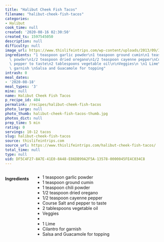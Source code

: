 ```yaml
---
title: "Halibut Cheek Fish Tacos"
filename: "halibut-cheek-fish-tacos"
categories:
- Halibut
cook_time: null
created: '2020-08-16 02:30:50'
created_ts: 1597545050
description: null
difficulty: null
image_url: https://www.thislifeintrips.com/wp-content/uploads/2013/09/IMG_4610-200x150.jpg
ingredients: "1 teaspoon garlic powder\n1 teaspoon ground cumin\n1 teaspoon chili\
  \ powder\n1/2 teaspoon dried oregano\n1/2 teaspoon cayenne pepper\nCourse Salt and\
  \ pepper to taste\n2 tablespoons vegetable oil\n\nVeggies\n \n1 Lime\nCilantro for\
  \ garnish \nSalsa and Guacamole for topping"
intrash: 0
meal_dates:
- '2020-08-18'
meal_types: '3'
mine: null
name: Halibut Cheek Fish Tacos
p_recipe_id: 404
permalink: /recipes/halibut-cheek-fish-tacos
photo_large: null
photo_thumb: halibut-cheek-fish-tacos-thumb.jpg
photos_dict: null
prep_time: 5 min
rating: 0
servings: 10-12 tacos
slug: halibut-cheek-fish-tacos
source: thislifeintrips.com
source_url: https://www.thislifeintrips.com/halibut-cheek-fish-tacos/
total_time: null
type: null
uid: DF5C4F27-8A7E-41E0-8A48-E86DB99A2F5A-13578-0000045FE4C034C8
---
```

<div class="large-8 medium-7 columns" id="writeup">	</div><!-- #writeup -->
</div><!-- #row-one -->
<div class="row" id="row-two">	<div class="medium-4 small-5 columns" id="ingredients"><h4>Ingredients</h4><div class="box box-ingredients content"><ul>
<li>1 teaspoon garlic powder</li>
<li>1 teaspoon ground cumin</li>
<li>1 teaspoon chili powder</li>
<li>1/2 teaspoon dried oregano</li>
<li>1/2 teaspoon cayenne pepper</li>
<li>Course Salt and pepper to taste</li>
<li>2 tablespoons vegetable oil</li>
<li>Veggies</li>
<li></li>
<li>1 Lime</li>
<li>Cilantro for garnish</li>
<li>Salsa and Guacamole for topping</li>
</ul>
</div>	</div>	<div class="medium-6 small-7 columns" id="directions">	</div>